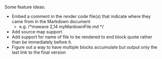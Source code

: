 
Some feature ideas:

+ Embed a comment in the render code file(s) that indicate where they came from in the Markdown document
    - e.g. /*mweave 2,14 myMardownFile.md */
+ Add source map support
+ Add support for name of file to be rendered to end block quote rather than be immediately before it.
+ Figure out a way to have multiple blocks accumulate but output only the last link to the final version




